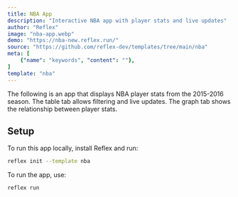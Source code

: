 ```yaml
---
title: NBA App
description: "Interactive NBA app with player stats and live updates"
author: "Reflex"
image: "nba-app.webp"
demo: "https://nba-new.reflex.run/"
source: "https://github.com/reflex-dev/templates/tree/main/nba"
meta: [
    {"name": "keywords", "content": ""},
]
template: "nba"
---
```


The following is an app that displays NBA player stats from the 2015-2016 season. The table tab allows filtering and live updates. The graph tab shows the relationship between player stats.

## Setup

To run this app locally, install Reflex and run:

```bash
reflex init --template nba
```

To run the app, use:

```bash
reflex run
```